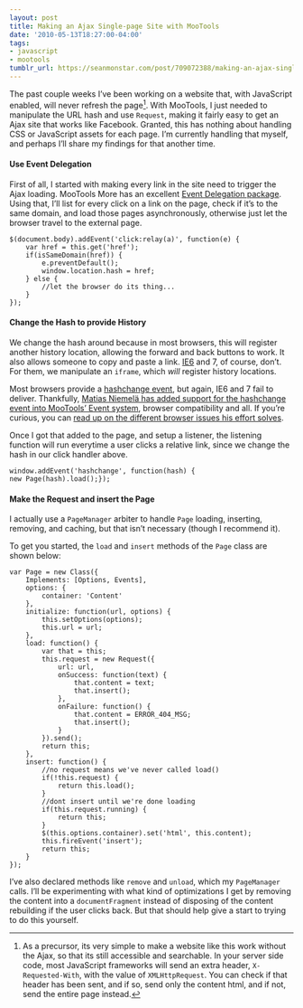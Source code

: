 ```yaml
---
layout: post
title: Making an Ajax Single-page Site with MooTools
date: '2010-05-13T18:27:00-04:00'
tags:
- javascript
- mootools
tumblr_url: https://seanmonstar.com/post/709072388/making-an-ajax-single-page-site-with-mootools
---
```

The past couple weeks I’ve been working on a website that, with JavaScript enabled, will never refresh the page[^1]. With MooTools, I just needed to manipulate the URL hash and use `Request`, making it fairly easy to get an Ajax site that works like Facebook. Granted, this has nothing about handling CSS or JavaScript assets for each page. I’m currently handling that myself, and perhaps I’ll share my findings for that another time.

#### Use Event Delegation

First of all, I started with making every link in the site need to trigger the Ajax loading. MooTools More has an excellent [Event Delegation package](http://mootools.net/docs/more/Element/Element.Delegation). Using that, I’ll list for every click on a link on the page, check if it’s to the same domain, and load those pages asynchronously, otherwise just let the browser travel to the external page.

    $(document.body).addEvent('click:relay(a)', function(e) {
        var href = this.get('href');
        if(isSameDomain(href)) {
            e.preventDefault();
            window.location.hash = href;
        } else {
            //let the browser do its thing...
        }
    });

#### Change the Hash to provide History

We change the hash around because in most browsers, this will register another history location, allowing the forward and back buttons to work. It also allows someone to copy and paste a link. [IE6](http://seanmonstar.com/blog/it-s-all-your-fault/) and 7, of course, don’t. For them, we manipulate an `iframe`, which _will_ register history locations.

Most browsers provide a [hashchange event](https://developer.mozilla.org/en/dom/window.onhashchange), but again, IE6 and 7 fail to deliver. Thankfully, [Matias Niemelä has added support for the hashchange event into MooTools’ Event system](http://github.com/matsko/Mootools-window.onhashchange), browser compatibility and all. If you’re curious, you can [read up on the different browser issues his effort solves](http://www.yearofmoo.com/onhashchange/).

Once I got that added to the page, and setup a listener, the listening function will run everytime a user clicks a relative link, since we change the hash in our click handler above.

    window.addEvent('hashchange', function(hash) {
    new Page(hash).load();});

#### Make the Request and insert the Page

I actually use a `PageManager` arbiter to handle `Page` loading, inserting, removing, and caching, but that isn’t necessary (though I recommend it).

To get you started, the `load` and `insert` methods of the `Page` class are shown below:

    var Page = new Class({
        Implements: [Options, Events],
        options: {
            container: 'Content'
        },
        initialize: function(url, options) {
            this.setOptions(options);
            this.url = url;
        },
        load: function() {
            var that = this;
            this.request = new Request({
                url: url,
                onSuccess: function(text) {
                    that.content = text;
                    that.insert();
                },
                onFailure: function() {
                    that.content = ERROR_404_MSG;
                    that.insert();
                }
            }).send();
            return this;
        },
        insert: function() {
            //no request means we've never called load()
            if(!this.request) {
                return this.load();
            } 
            //dont insert until we're done loading
            if(this.request.running) {
                return this;
            }
            $(this.options.container).set('html', this.content);
            this.fireEvent('insert');
            return this;
        }
    });

I’ve also declared methods like `remove` and `unload`, which my `PageManager` calls. I’ll be experimenting with what kind of optimizations I get by removing the content into a `documentFragment` instead of disposing of the content rebuilding if the user clicks back. But that should help give a start to trying to do this yourself.



[^1]: As a precursor, its very simple to make a website like this work without the Ajax, so that its still accessible and searchable. In your server side code, most JavaScript frameworks will send an extra header, `X-Requested-With`, with the value of `XMLHttpRequest`. You can check if that header has been sent, and if so, send only the content html, and if not, send the entire page instead.

